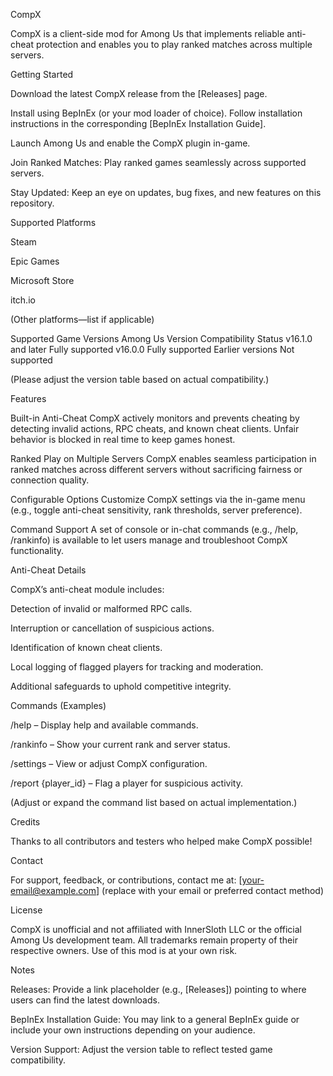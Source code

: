 CompX

CompX is a client-side mod for Among Us that implements reliable anti-cheat protection and enables you to play ranked matches across multiple servers.

Getting Started

Download the latest CompX release from the [Releases] page.

Install using BepInEx (or your mod loader of choice). Follow installation instructions in the corresponding [BepInEx Installation Guide].

Launch Among Us and enable the CompX plugin in-game.

Join Ranked Matches: Play ranked games seamlessly across supported servers.

Stay Updated: Keep an eye on updates, bug fixes, and new features on this repository.

Supported Platforms

Steam

Epic Games

Microsoft Store

itch.io

(Other platforms—list if applicable)

Supported Game Versions
Among Us Version	Compatibility Status
v16.1.0 and later	Fully supported
v16.0.0	Fully supported
Earlier versions	Not supported

(Please adjust the version table based on actual compatibility.)

Features

Built-in Anti-Cheat
CompX actively monitors and prevents cheating by detecting invalid actions, RPC cheats, and known cheat clients. Unfair behavior is blocked in real time to keep games honest.

Ranked Play on Multiple Servers
CompX enables seamless participation in ranked matches across different servers without sacrificing fairness or connection quality.

Configurable Options
Customize CompX settings via the in-game menu (e.g., toggle anti-cheat sensitivity, rank thresholds, server preference).

Command Support
A set of console or in-chat commands (e.g., /help, /rankinfo) is available to let users manage and troubleshoot CompX functionality.

Anti-Cheat Details

CompX’s anti-cheat module includes:

Detection of invalid or malformed RPC calls.

Interruption or cancellation of suspicious actions.

Identification of known cheat clients.

Local logging of flagged players for tracking and moderation.

Additional safeguards to uphold competitive integrity.

Commands (Examples)

/help – Display help and available commands.

/rankinfo – Show your current rank and server status.

/settings – View or adjust CompX configuration.

/report {player_id} – Flag a player for suspicious activity.

(Adjust or expand the command list based on actual implementation.)

Credits

Thanks to all contributors and testers who helped make CompX possible!

Contact

For support, feedback, or contributions, contact me at:
[your-email@example.com] (replace with your email or preferred contact method)

License

CompX is unofficial and not affiliated with InnerSloth LLC or the official Among Us development team. All trademarks remain property of their respective owners. Use of this mod is at your own risk.

Notes

Releases: Provide a link placeholder (e.g., [Releases]) pointing to where users can find the latest downloads.

BepInEx Installation Guide: You may link to a general BepInEx guide or include your own instructions depending on your audience.

Version Support: Adjust the version table to reflect tested game compatibility.
